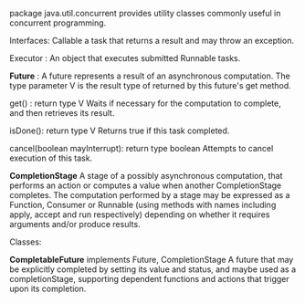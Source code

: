 package java.util.concurrent provides utility classes commonly useful in concurrent programming.

Interfaces:
Callable<V> a task that returns a result and may throw an exception.

Executor : An object that executes submitted Runnable tasks.

**Future<V>** : A future represents a result of an asynchronous computation.
The type parameter V is the result type of returned by this future's get method.

get() : return type V
Waits if necessary for the computation to complete, and then retrieves its result.

isDone(): return type V
Returns true if this task completed.

cancel(boolean mayInterrupt): return type boolean
Attempts to cancel execution of this task.

**CompletionStage<V>** A stage of a possibly asynchronous computation, that performs an action or computes a value
when another CompletionStage completes. The computation performed by a stage may be expressed as a Function, Consumer or 
Runnable (using methods with names including apply, accept and run respectively) depending on whether it requires arguments
and/or produce results.

Classes:

**CompletableFuture<T>** implements Future<T>, CompletionStage<T>
A future that may be explicitly completed by setting its value and status, and maybe used as a completionStage, 
supporting dependent functions and actions that trigger upon its completion.   


